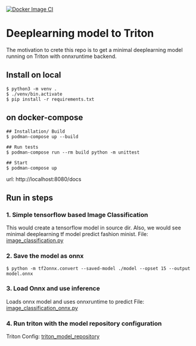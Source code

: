 [![Docker Image CI](https://github.com/amarflybot/congenial-system/actions/workflows/docker-image.yml/badge.svg)](https://github.com/amarflybot/congenial-system/actions/workflows/docker-image.yml)
# Deeplearning model to Triton

The motivation to crete this repo is to get a minimal deeplearning model running on Triton with onnxruntime backend.

## Install on local

```shell
$ python3 -m venv .
$ ./venv/bin.activate
$ pip install -r requirements.txt
```

## on docker-compose

```shell
## Installation/ Build
$ podman-compose up --build

## Run tests
$ podman-compose run --rm build python -m unittest

## Start
$ podman-compose up
```

url: http://localhost:8080/docs


## Run in steps

### 1. Simple tensorflow based Image Classification
This would create a tensorflow model in source dir.
Also, we would see minimal deeplearning tf model predict fashion minist.
File: [image_classification.py](image_classification.py)

### 2. Save the model as onnx
```shell
$ python -m tf2onnx.convert --saved-model ./model --opset 15 --output model.onnx
```

### 3. Load Onnx and use inference
Loads onnx model and uses onnxruntime to predict
File: [image_classification_onnx.py](image_classification_onnx.py)

### 4. Run triton with the model repository configuration
Triton Config: [triton_model_repository](./triton_model_repository)

